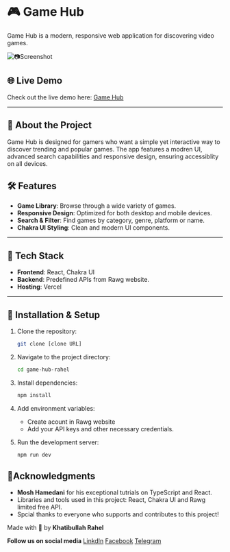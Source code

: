 # 🎮 Game Hub

Game Hub is a modern, responsive web application for discovering video games.

![📷Screenshot](./public/)

## 🌐 Live Demo

Check out the live demo here: [Game Hub](https://game-hub-rahel-lchsei6ch-rahels-projects-01e97b83.vercel.app/)

---

## 🧐 About the Project

Game Hub is designed for gamers who want a simple yet interactive way to discover trending and popular games.
The app features a modren UI, advanced search capabilities and responsive design, ensuring accessiblity on all devices.

## 🛠️ Features

- **Game Library**: Browse through a wide variety of games.
- **Responsive Design**: Optimized for both desktop and mobile devices.
- **Search & Filter**: Find games by category, genre, platform or name.
- **Chakra UI Styling**: Clean and modern UI components.

---

## 🚀 Tech Stack

- **Frontend**: React, Chakra UI
- **Backend**: Predefined APIs from Rawg website.
- **Hosting**: Vercel

---

## 🚧 Installation & Setup

1. Clone the repository:

   ```bash
   git clone [clone URL]

   ```

2. Navigate to the project directory:

   ```bash
   cd game-hub-rahel

   ```

3. Install dependencies:

   ```bash
   npm install

   ```

4. Add environment variables:

   - Create acount in Rawg website
   - Add your API keys and other necessary credentials.

5. Run the development server:
   ```bash
   npm run dev
   ```

## 👐Acknowledgments

- **Mosh Hamedani** for his exceptional tutrials on TypeScript and React.
- Libraries and tools used in this project: React, Chakra UI and Rawg limited free API.
- Spcial thanks to everyone who supports and contributes to this project!

Made with 💜 by **Khatibullah Rahel**

**Follow us on social media**
[LinkdIn](https://www.linkedin.com/in/khatibullah-rahel-a93a74281/)
[Facebook](https://www.facebook.com/khatibullah.asaad.7)
[Telegram](https://t.me/rahel_023)
